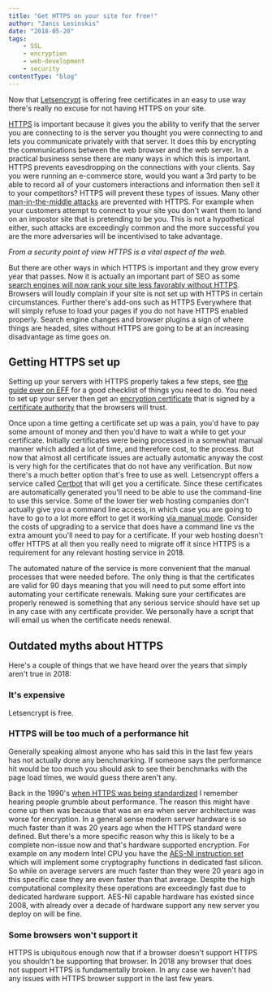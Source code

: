```yaml
---
title: "Get HTTPS on your site for free!"
author: "Janis Lesinskis"
date: "2018-05-20"
tags:
    - SSL
    - encryption
    - web-development
    - security
contentType: "blog"
---
```


Now that [Letsencrypt](https://letsencrypt.org/) is offering free certificates in an easy to use way there's really no excuse for not having HTTPS on your site.

<!-- end excerpt -->

[HTTPS](https://en.wikipedia.org/wiki/HTTPS) is important because it gives you the ability to verify that the server you are connecting to is the server you thought you were connecting to and lets you communicate privately with that server. It does this by encrypting the communications between the web browser and the web server. In a practical business sense there are many ways in which this is important. HTTPS prevents eavesdropping on the connections with your clients. Say you were running an e-commerce store, would you want a 3rd party to be able to record all of your customers interactions and information then sell it to your competitors? HTTPS will prevent these types of issues. Many other [man-in-the-middle attacks](https://en.wikipedia.org/wiki/Man-in-the-middle_attack) are prevented with HTTPS. For example when your customers attempt to connect to your site you don't want them to land on an impostor site that is pretending to be you. This is not a hypothetical either, such attacks are exceedingly common and the more successful you are the more adversaries will be incentivised to take advantage.

*From a security point of view HTTPS is a vital aspect of the web.*

But there are other ways in which HTTPS is important and they grow every year that passes. Now it is actually an important part of SEO as some [search engines will now rank your site less favorably without HTTPS](https://webmasters.googleblog.com/2014/08/https-as-ranking-signal.html). Browsers will loudly complain if your site is not set up with HTTPS in certain circumstances. Further there's add-ons such as HTTPS Everywhere that will simply refuse to load your pages if you do not have HTTPS enabled properly. Search engine changes and browser plugins a sign of where things are headed, sites without HTTPS are going to be at an increasing disadvantage as time goes on.

## Getting HTTPS set up

Setting up your servers with HTTPS properly takes a few steps, see [the guide over on EFF](https://www.eff.org/https-everywhere/deploying-https) for a good checklist of things you need to do. You need to set up your server then get an [encryption certificate](https://en.wikipedia.org/wiki/Public_key_certificate) that is signed by a [certificate authority](https://en.wikipedia.org/wiki/Certificate_authority) that the browsers will trust.

Once upon a time getting a certificate set up was a pain, you'd have to pay some amount of money and then you'd have to wait a while to get your certificate. Initially certificates were being processed in a somewhat manual manner which added a lot of time, and therefore cost, to the process. But now that almost all certificate issues are actually automatic anyway the cost is very high for the certificates that do not have any verification. But now there's a much better option that's free to use as well. Letsencrypt offers a service called [Certbot](https://certbot.eff.org/) that will get you a certificate. Since these certificates are automatically generated you'll need to be able to use the command-line to use this service. Some of the lower tier web hosting companies don't actually give you a command line access, in which case you are going to have to go to a lot more effort to get it working [via manual mode](https://certbot.eff.org/docs/using.html#manual). Consider the costs of upgrading to a service that does have a command line vs the extra amount you'll need to pay for a certificate. If your web hosting doesn't offer HTTPS at all then you really need to migrate off it since HTTPS is a requirement for any relevant hosting service in 2018.

The automated nature of the service is more convenient that the manual processes that were needed before. The only thing is that the certificates are valid for 90 days meaning that you will need to put some effort into automating your certificate renewals. Making sure your certificates are properly renewed is something that any serious service should have set up in any case with any certificate provider. We personally have a script that will email us when the certificate needs renewal.

## Outdated myths about HTTPS

Here's a couple of things that we have heard over the years that simply aren't true in 2018:

### It's expensive

Letsencrypt is free.

### HTTPS will be too much of a performance hit

Generally speaking almost anyone who has said this in the last few years has not actually done any benchmarking. If someone says the performance hit would be too much you should ask to see their benchmarks with the page load times, we would guess there aren't any.

Back in the 1990's [when HTTPS was being standardized](https://web.archive.org/web/19970614020952/http://home.netscape.com/newsref/std/SSL.html) I remember hearing people grumble about performance. The reason this might have come up then was because that was an era when server architecture was worse for encryption. In a general sense modern server hardware is so much faster than it was 20 years ago when the HTTPS standard were defined. But there's a more specific reason why this is likely to be a complete non-issue now and that's hardware supported encryption. For example on any modern Intel CPU you have the [AES-NI instruction set](https://en.wikipedia.org/wiki/AES_instruction_set) which will implement some cryptography functions in dedicated fast silicon. So while on average servers are much faster than they were 20 years ago in this specific case they are even faster than that average. Despite the high computational complexity these operations are exceedingly fast due to dedicated hardware support. AES-NI capable hardware has existed since 2008, with already over a decade of hardware support any new server you deploy on will be fine.

### Some browsers won't support it

HTTPS is ubiquitous enough now that if a browser doesn't support HTTPS you shouldn't be supporting that browser. In 2018 any browser that does not support HTTPS is fundamentally broken. In any case we haven't had any issues with HTTPS browser support in the last few years.